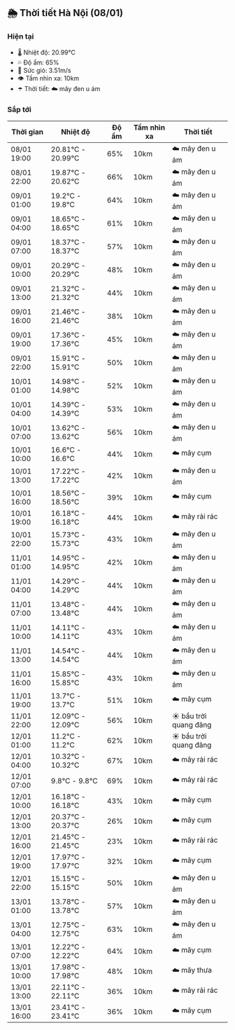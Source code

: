 ## 🌦️ Thời tiết Hà Nội (08/01)

### Hiện tại

- 🌡️ Nhiệt độ: 20.99℃
- 💦 Độ ẩm: 65%
- 💨 Sức gió: 3.51m/s
- 👁️ Tầm nhìn xa: 10km
- ☂️ Thời tiết: ☁️ mây đen u ám

### Sắp tới

| Thời gian | Nhiệt độ | Độ ẩm | Tầm nhìn xa | Thời tiết |
| --- | --- | --- | --- | --- |
| 08/01 19:00 | 20.81℃ - 20.99℃ | 65% | 10km | ☁️ mây đen u ám |
| 08/01 22:00 | 19.87℃ - 20.62℃ | 66% | 10km | ☁️ mây đen u ám |
| 09/01 01:00 | 19.2℃ - 19.8℃ | 64% | 10km | ☁️ mây đen u ám |
| 09/01 04:00 | 18.65℃ - 18.65℃ | 61% | 10km | ☁️ mây đen u ám |
| 09/01 07:00 | 18.37℃ - 18.37℃ | 57% | 10km | ☁️ mây đen u ám |
| 09/01 10:00 | 20.29℃ - 20.29℃ | 48% | 10km | ☁️ mây đen u ám |
| 09/01 13:00 | 21.32℃ - 21.32℃ | 44% | 10km | ☁️ mây đen u ám |
| 09/01 16:00 | 21.46℃ - 21.46℃ | 38% | 10km | ☁️ mây đen u ám |
| 09/01 19:00 | 17.36℃ - 17.36℃ | 45% | 10km | ☁️ mây đen u ám |
| 09/01 22:00 | 15.91℃ - 15.91℃ | 50% | 10km | ☁️ mây đen u ám |
| 10/01 01:00 | 14.98℃ - 14.98℃ | 52% | 10km | ☁️ mây đen u ám |
| 10/01 04:00 | 14.39℃ - 14.39℃ | 53% | 10km | ☁️ mây đen u ám |
| 10/01 07:00 | 13.62℃ - 13.62℃ | 56% | 10km | ☁️ mây đen u ám |
| 10/01 10:00 | 16.6℃ - 16.6℃ | 44% | 10km | ☁️ mây cụm |
| 10/01 13:00 | 17.22℃ - 17.22℃ | 42% | 10km | ☁️ mây đen u ám |
| 10/01 16:00 | 18.56℃ - 18.56℃ | 39% | 10km | ☁️ mây cụm |
| 10/01 19:00 | 16.18℃ - 16.18℃ | 44% | 10km | ☁️ mây rải rác |
| 10/01 22:00 | 15.73℃ - 15.73℃ | 43% | 10km | ☁️ mây đen u ám |
| 11/01 01:00 | 14.95℃ - 14.95℃ | 42% | 10km | ☁️ mây đen u ám |
| 11/01 04:00 | 14.29℃ - 14.29℃ | 44% | 10km | ☁️ mây đen u ám |
| 11/01 07:00 | 13.48℃ - 13.48℃ | 44% | 10km | ☁️ mây đen u ám |
| 11/01 10:00 | 14.11℃ - 14.11℃ | 43% | 10km | ☁️ mây đen u ám |
| 11/01 13:00 | 14.54℃ - 14.54℃ | 44% | 10km | ☁️ mây đen u ám |
| 11/01 16:00 | 15.85℃ - 15.85℃ | 43% | 10km | ☁️ mây đen u ám |
| 11/01 19:00 | 13.7℃ - 13.7℃ | 51% | 10km | ☁️ mây cụm |
| 11/01 22:00 | 12.09℃ - 12.09℃ | 56% | 10km | ☀️ bầu trời quang đãng |
| 12/01 01:00 | 11.2℃ - 11.2℃ | 62% | 10km | ☀️ bầu trời quang đãng |
| 12/01 04:00 | 10.32℃ - 10.32℃ | 67% | 10km | ☁️ mây rải rác |
| 12/01 07:00 | 9.8℃ - 9.8℃ | 69% | 10km | ☁️ mây rải rác |
| 12/01 10:00 | 16.18℃ - 16.18℃ | 43% | 10km | ☁️ mây cụm |
| 12/01 13:00 | 20.37℃ - 20.37℃ | 26% | 10km | ☁️ mây cụm |
| 12/01 16:00 | 21.45℃ - 21.45℃ | 23% | 10km | ☁️ mây rải rác |
| 12/01 19:00 | 17.97℃ - 17.97℃ | 32% | 10km | ☁️ mây cụm |
| 12/01 22:00 | 15.15℃ - 15.15℃ | 50% | 10km | ☁️ mây đen u ám |
| 13/01 01:00 | 13.78℃ - 13.78℃ | 57% | 10km | ☁️ mây đen u ám |
| 13/01 04:00 | 12.75℃ - 12.75℃ | 63% | 10km | ☁️ mây đen u ám |
| 13/01 07:00 | 12.22℃ - 12.22℃ | 64% | 10km | ☁️ mây cụm |
| 13/01 10:00 | 17.98℃ - 17.98℃ | 48% | 10km | ☁️ mây thưa |
| 13/01 13:00 | 22.11℃ - 22.11℃ | 36% | 10km | ☁️ mây rải rác |
| 13/01 16:00 | 23.41℃ - 23.41℃ | 36% | 10km | ☁️ mây cụm |
